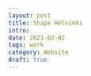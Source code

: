 ```yaml
---
layout: post
title: Shape Helsinki
intro:
date: 2021-02-02
tags: work
category: Website
draft: true
---
```

